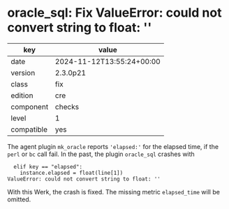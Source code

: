 [//]: # (werk v2)
# oracle_sql: Fix ValueError: could not convert string to float: ''

key        | value
---------- | ---
date       | 2024-11-12T13:55:24+00:00
version    | 2.3.0p21
class      | fix
edition    | cre
component  | checks
level      | 1
compatible | yes

The agent plugin `mk_oracle` reports `'elapsed:'` for the elapsed time, if the `perl` or `bc` call fail.
In the past, the plugin `oracle_sql` crashes with
```
  elif key == "elapsed":
    instance.elapsed = float(line[1])
ValueError: could not convert string to float: ''
```
With this Werk, the crash is fixed. The missing metric `elapsed_time` will be omitted.
